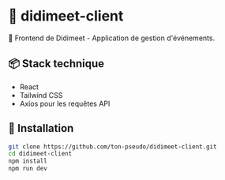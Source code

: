 # 🎨 didimeet-client

🚀 Frontend de Didimeet - Application de gestion d'événements.

## 📦 Stack technique
- React 
- Tailwind CSS
- Axios pour les requêtes API

## 🔧 Installation
```sh
git clone https://github.com/ton-pseudo/didimeet-client.git
cd didimeet-client
npm install
npm run dev
